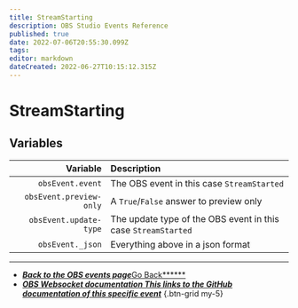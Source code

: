 ```yaml
---
title: StreamStarting
description: OBS Studio Events Reference
published: true
date: 2022-07-06T20:55:30.099Z
tags:
editor: markdown
dateCreated: 2022-06-27T10:15:12.315Z
---
```


# StreamStarting

## Variables

|                Variable | Description                                                   |
| -----------------------:|:------------------------------------------------------------- |
|        `obsEvent.event` | The OBS event in this case `StreamStarted`                    |
| `obsEvent.preview-only` | A `True`/`False` answer to preview only                       |
|  `obsEvent.update-type` | The update type of the OBS event in this case `StreamStarted` |
|        `obsEvent._json` | Everything above in a json format                             |

---

- [<i class="mdi mdi-chevron-left"></i>***Back to the OBS events page***Go Back******](/en/Broadcasters/OBS/Events)
- [<i class="mdi mdi-github"></i> ***OBS Websocket documentation ***This links to the GitHub documentation of this specific event******](https://github.com/obsproject/obs-websocket/blob/4.x-current/docs/generated/protocol.md#streamstarted)
{.btn-grid my-5}
